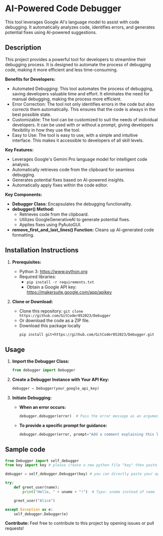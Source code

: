 # AI-Powered Code Debugger

This tool leverages Google AI's language model to assist with code debugging. It automatically analyzes code, identifies errors, and generates potential fixes using AI-powered suggestions.

## Description
This project provides a powerful tool for developers to streamline their debugging process. It is designed to automate the process of debugging code, making it more efficient and less time-consuming.

**Benefits for Developers:**
- Automated Debugging: This tool automates the process of debugging, saving developers valuable time and effort. It eliminates the need for manual debugging, making the process more efficient.
- Error Correction: The tool not only identifies errors in the code but also corrects them automatically. This ensures that the code is always in the best possible state.
- Customizable: The tool can be customized to suit the needs of individual developers. It can be used with or without a prompt, giving developers flexibility in how they use the tool.
- Easy to Use: The tool is easy to use, with a simple and intuitive interface. This makes it accessible to developers of all skill levels.  

**Key Features:**

- Leverages Google's Gemini Pro language model for intelligent code analysis.
- Automatically retrieves code from the clipboard for seamless debugging.
- Generates potential fixes based on AI-powered insights.
- Automatically apply fixes within the code editor.

**Key Components:**

- **Debugger Class:** Encapsulates the debugging functionality.
- **debugger() Method:**
    - Retrieves code from the clipboard.
    - Utilizes GoogleGenerativeAI to generate potential fixes.
    - Applies fixes using PyAutoGUI.
- **remove_first_and_last_lines() Function:** Cleans up AI-generated code formatting.

## Installation Instructions

1. **Prerequisites:**
    - Python 3: https://www.python.org
    - Required libraries:
      - ```pip install -r requirements.txt```
      - Obtain a Google API key: https://makersuite.google.com/app/apikey

2. **Clone or Download:**
    - Clone this repository: `git clone https://github.com/GitCoder052023/Debugger`
    - Or download the code as a ZIP file.
    - Download this package locally
      ```bash
      pip install git+https://github.com/GitCoder052023/Debugger.git
      ```

## Usage

1. **Import the Debugger Class:**
   ```python
   from debugger import Debugger
   ```

2. **Create a Debugger Instance with Your API Key:**
   ```python
   debugger = Debugger(your_google_api_key)
   ```

3. **Initiate Debugging:**
   - **When an error occurs:**
     ```python
     debugger.debugger(error)  # Pass the error message as an argument
     ```
   - **To provide a specific prompt for guidance:**
     ```python
     debugger.debugger(error, prompt="Add a comment explaining this line of code")
     ```

## Sample code
```python
from Debugger import self_debugger
from key import key # please create a new python file "key" then paste your key inside their 

debugger = self_debugger.Debugger(key) # you can directly paste your api key

try:
    def greet_user(name):
        print("Hello, " + uname + "!")  # Typo: uname instead of name

    greet_user("Alice")

except Exception as e:
    self_debugger.Debugger(e)
```


**Contribute:** Feel free to contribute to this project by opening issues or pull requests!
